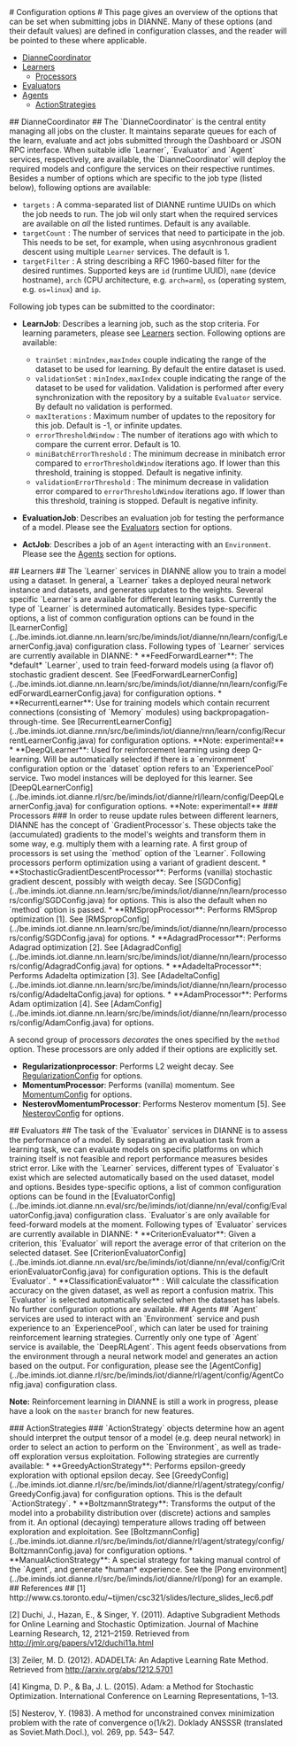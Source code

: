 <a name="config"/>
# Configuration options #
This page gives an overview of the options that can be set when submitting jobs in DIANNE. Many of these options (and their default values) are defined in configuration classes, and the reader will be pointed to these where applicable.

  * [DianneCoordinator](#config.DianneCoordinator)
  * [Learners](#config.learners)
    * [Processors](#config.processors)
  * [Evaluators](#config.evaluators)
  * [Agents](#config.agents)
    * [ActionStrategies](#config.strategies)
  
<a name="dataset.DianneCoordinator"/>
## DianneCoordinator ##
The `DianneCoordinator` is the central entity managing all jobs on the cluster. It maintains separate queues for each of the learn, evaluate and act jobs submitted through the Dashboard or JSON RPC interface. When suitable idle `Learner`, `Evaluator` and `Agent` services, respectively, are available, the `DianneCoordinator` will deploy the required models and configure the services on their respective runtimes. Besides a number of options which are specific to the job type (listed below), following options are available:

  * `targets` : A comma-separated list of DIANNE runtime UUIDs on which the job needs to run. The job wil only start when the required services are available on *all* the listed runtimes. Default is any available.
  * `targetCount` : The number of services that need to participate in the job. This needs to be set, for example, when using asycnhronous gradient descent using multiple `Learner` services. The default is 1.
  * `targetFilter` : A string describing a RFC 1960-based filter for the desired runtimes. Supported keys are `id` (runtime UUID), `name` (device hostname), `arch` (CPU architecture, e.g. `arch=arm`), `os` (operating system, e.g. `os=linux`) and `ip`.

Following job types can be submitted to the coordinator:
* **LearnJob**: Describes a learning job, such as the stop criteria. For learning parameters, please see [Learners](#config.learners) section. Following options are available:

  * `trainSet` : `minIndex,maxIndex` couple indicating the range of the dataset to be used for learning. By default the entire dataset is used.
  * `validationSet` : `minIndex,maxIndex` couple indicating the range of the dataset to be used for validation. Validation is performed after every synchronization with the repository by a suitable `Evaluator` service. By default no validation is performed.
  * `maxIterations` : Maximum number of updates to the repository for this job. Default is -1, or infinite updates.
  * `errorThresholdWindow` : The number of iterations ago with which to compare the current error. Default is 10.
  * `miniBatchErrorThreshold` : The minimum decrease in minibatch error compared to `errorThresholdWindow` iterations ago. If lower than this threshold, training is stopped. Default is negative infinity.
  * `validationErrorThreshold` : The minimum decrease in validation error compared to `errorThresholdWindow` iterations ago. If lower than this threshold, training is stopped. Default is negative infinity.
  
* **EvaluationJob**: Describes an evaluation job for testing the performance of a model. Please see the [Evaluators](#config.evaluators) section for options.
* **ActJob**: Describes a job of an `Agent` interacting with an `Environment`. Please see the [Agents](#config.agents) section for options.

<a name="config.learners"/>
## Learners ##
The `Learner` services in DIANNE allow you to train a model using a dataset. In general, a `Learner` takes a deployed neural network instance and datasets, and generates updates to the weights. Several specific `Learner`s are available for different learning tasks. Currently the type of `Learner` is determined automatically. Besides type-specific options, a list of common configuration options can be found in the [LearnerConfig](../be.iminds.iot.dianne.nn.learn/src/be/iminds/iot/dianne/nn/learn/config/LearnerConfig.java) configuration class. Following types of `Learner` services are currently available in DIANNE:
* **FeedForwardLearner**: The *default* `Learner`, used to train feed-forward models using (a flavor of) stochastic gradient descent. See [FeedForwardLearnerConfig](../be.iminds.iot.dianne.nn.learn/src/be/iminds/iot/dianne/nn/learn/config/FeedForwardLearnerConfig.java) for configuration options.
* **RecurrentLearner**: Use for training models which contain recurrent connections (consisting of `Memory` modules) using backpropagation-through-time. See [RecurrentLearnerConfig](../be.iminds.iot.dianne.rnn/src/be/iminds/iot/dianne/rnn/learn/config/RecurrentLearnerConfig.java) for configuration options. **Note: experimental!**
* **DeepQLearner**: Used for reinforcement learning using deep Q-learning. Will be automatically selected if there is a `environment` configuration option or the `dataset` option refers to an `ExperiencePool` service. Two model instances will be deployed for this learner. See [DeepQLearnerConfig](../be.iminds.iot.dianne.rl/src/be/iminds/iot/dianne/rl/learn/config/DeepQLearnerConfig.java) for configuration options. **Note: experimental!**

<a name="config.processors"/>
### Processors ###
In order to reuse update rules between different learners, DIANNE has the concept of `GradientProcessor`s. These objects take the (accumulated) gradients to the model's weights and transform them in some way, e.g. multiply them with a learning rate. A first group of processors is set using the `method` option of the `Learner`. Following processors perform optimization using a variant of gradient descent.
* **StochasticGradientDescentProcessor**: Performs (vanilla) stochastic gradient descent, possibly with weigth decay. See [SGDConfig](../be.iminds.iot.dianne.nn.learn/src/be/iminds/iot/dianne/nn/learn/processors/config/SGDConfig.java) for options. This is also the default when no `method` option is passed.
* **RMSpropProcessor**: Performs RMSprop optimization [1]. See [RMSpropConfig](../be.iminds.iot.dianne.nn.learn/src/be/iminds/iot/dianne/nn/learn/processors/config/SGDConfig.java) for options.
* **AdagradProcessor**: Performs Adagrad optimization [2]. See [AdagradConfig](../be.iminds.iot.dianne.nn.learn/src/be/iminds/iot/dianne/nn/learn/processors/config/AdagradConfig.java) for options.
* **AdadeltaProcessor**: Performs Adadelta optimization [3]. See [AdadeltaConfig](../be.iminds.iot.dianne.nn.learn/src/be/iminds/iot/dianne/nn/learn/processors/config/AdadeltaConfig.java) for options.
* **AdamProcessor**: Performs Adam optimization [4]. See [AdamConfig](../be.iminds.iot.dianne.nn.learn/src/be/iminds/iot/dianne/nn/learn/processors/config/AdamConfig.java) for options.

A second group of processors *decorates* the ones specified by the `method` option. These processors are only added if their options are explicitly set.
* **Regularizationprocessor**: Performs L2 weight decay. See [RegularizationConfig](../be.iminds.iot.dianne.nn.learn/src/be/iminds/iot/dianne/nn/learn/processors/config/RegularizationConfig.java) for options.
* **MomentumProcessor**: Performs (vanilla) momentum. See [MomentumConfig](../be.iminds.iot.dianne.nn.learn/src/be/iminds/iot/dianne/nn/learn/processors/config/MomentumConfig.java) for options.
* **NesterovMomentumProcessor**: Performs Nesterov momentum [5]. See [NesterovConfig](../be.iminds.iot.dianne.nn.learn/src/be/iminds/iot/dianne/nn/learn/processors/config/NesterovConfig.java) for options.

<a name="config.evaluators"/>
## Evaluators ##
The task of the `Evaluator` services in DIANNE is to assess the performance of a model. By separating an evaluation task from a learning task, we can evaluate models on specific platforms on which training itself is not feasible and report performance measures besides strict error. Like with the `Learner` services, different types of `Evaluator`s exist which are selected automatically based on the used dataset, model and options. Besides type-specific options, a list of common configuration options can be found in the [EvaluatorConfig](../be.iminds.iot.dianne.nn.eval/src/be/iminds/iot/dianne/nn/eval/config/EvaluatorConfig.java) configuration class. `Evaluator`s are only available for feed-forward models at the moment. Following types of `Evaluator` services are currently available in DIANNE:
* **CriterionEvaluator**: Given a criterion, this `Evaluator` will report the average error of that criterion on the selected dataset. See [CriterionEvaluatorConfig](../be.iminds.iot.dianne.nn.eval/src/be/iminds/iot/dianne/nn/eval/config/CriterionEvaluatorConfig.java) for configuration options. This is the default `Evaluator`.
* **ClassificationEvaluator** : Will calculate the classification accuracy on the given dataset, as well as report a confusion matrix. This `Evaluator` is selected automatically selected when the dataset has labels. No further configuration options are available.

<a name="config.agents"/>
## Agents ##
`Agent` services are used to interact with an `Environment` service and push experience to an `ExperiencePool`, which can later be used for training reinforcement learning strategies. Currently only one type of `Agent` service is available, the `DeepRLAgent`. This agent feeds observations from the environment through a neural network model and generates an action based on the output. For configuration, please see the [AgentConfig](../be.iminds.iot.dianne.rl/src/be/iminds/iot/dianne/rl/agent/config/AgentConfig.java) configuration class.

**Note:** Reinforcement learning in DIANNE is still a work in progress, please have a look on the `master` branch for new features.

<a name="config.strategies"/>
### ActionStrategies ###
`ActionStrategy` objects determine how an agent should interpret the output tensor of a model (e.g. deep neural network) in order to select an action to perform on the `Environment`, as well as trade-off exploration versus exploitation. Following strategies are currently available:
* **GreedyActionStrategy**: Performs epsilon-greedy exploration with optional epsilon decay. See [GreedyConfig](../be.iminds.iot.dianne.rl/src/be/iminds/iot/dianne/rl/agent/strategy/config/GreedyConfig.java) for configuration options. This is the default `ActionStrategy`.
* **BoltzmannStrategy**: Transforms the output of the model into a probability distribution over (discrete) actions and samples from it. An optional (decaying) temperature allows trading off between exploration and exploitation. See [BoltzmannConfig](../be.iminds.iot.dianne.rl/src/be/iminds/iot/dianne/rl/agent/strategy/config/BoltzmannConfig.java) for configuration options.
* **ManualActionStrategy**: A special strategy for taking manual control of the `Agent`, and generate *human* experience. See the [Pong environment](../be.iminds.iot.dianne.rl/src/be/iminds/iot/dianne/rl/pong) for an example.

<a name="config.references"/>
## References ##
[1] http://www.cs.toronto.edu/~tijmen/csc321/slides/lecture_slides_lec6.pdf

[2] Duchi, J., Hazan, E., & Singer, Y. (2011). Adaptive Subgradient Methods for Online Learning and Stochastic Optimization. Journal of Machine Learning Research, 12, 2121–2159. Retrieved from http://jmlr.org/papers/v12/duchi11a.html

[3] Zeiler, M. D. (2012). ADADELTA: An Adaptive Learning Rate Method. Retrieved from http://arxiv.org/abs/1212.5701

[4] Kingma, D. P., & Ba, J. L. (2015). Adam: a Method for Stochastic Optimization. International Conference on Learning Representations, 1–13.

[5] Nesterov, Y. (1983). A method for unconstrained convex minimization problem with the rate of convergence o(1/k2). Doklady ANSSSR (translated as Soviet.Math.Docl.), vol. 269, pp. 543– 547.
